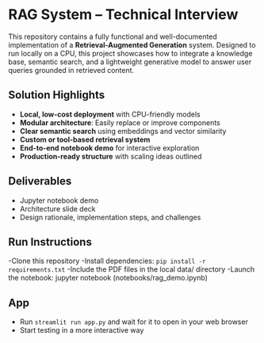 # RAG System – Technical Interview

This repository contains a fully functional and well-documented implementation of a **Retrieval-Augmented Generation** system. Designed to run locally on a CPU, this project showcases how to integrate a knowledge base, semantic search, and a lightweight generative model to answer user queries grounded in retrieved content.

## Solution Highlights
- **Local, low-cost deployment** with CPU-friendly models
- **Modular architecture**: Easily replace or improve components
- **Clear semantic search** using embeddings and vector similarity
- **Custom or tool-based retrieval system**
- **End-to-end notebook demo** for interactive exploration
- **Production-ready structure** with scaling ideas outlined

## Deliverables
- Jupyter notebook demo
- Architecture slide deck
- Design rationale, implementation steps, and challenges

## Run Instructions

-Clone this repository
-Install dependencies: `pip install -r requirements.txt`
-Include the PDF files in the local data/ directory
-Launch the notebook: jupyter notebook (notebooks/rag_demo.ipynb)

## App 

- Run `streamlit run app.py` and wait for it to open in your web browser
- Start testing in a more interactive way
